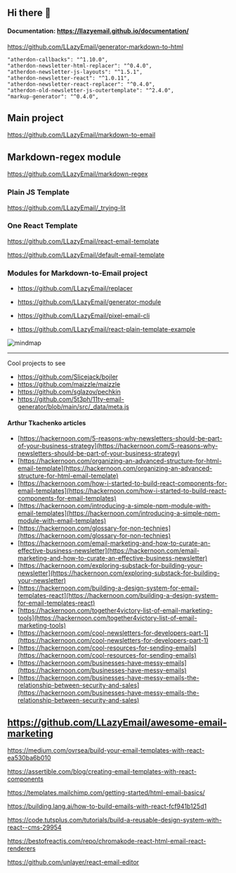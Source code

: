 ## Hi there 👋


#### Documentation: https://llazyemail.github.io/documentation/

<!--

**Here are some ideas to get you started:**

🙋‍♀️ A short introduction - what is your organization all about?
🌈 Contribution guidelines - how can the community get involved?
👩‍💻 Useful resources - where can the community find your docs? Is there anything else the community should know?
🍿 Fun facts - what does your team eat for breakfast?
🧙 Remember, you can do mighty things with the power of [Markdown](https://docs.github.com/github/writing-on-github/getting-started-with-writing-and-formatting-on-github/basic-writing-and-formatting-syntax)
-->




https://github.com/LLazyEmail/generator-markdown-to-html

```
"atherdon-callbacks": "^1.10.0",
"atherdon-newsletter-html-replacer": "^0.4.0",
"atherdon-newsletter-js-layouts": "^1.5.1",
"atherdon-newsletter-react": "^1.0.11",
"atherdon-newsletter-react-replacer": "^0.4.0",
"atherdon-old-newsletter-js-outertemplate": "^2.4.0",
"markup-generator": "^0.4.0",
```

## Main project
https://github.com/LLazyEmail/markdown-to-email

## Markdown-regex module
https://github.com/LLazyEmail/markdown-regex

### Plain JS Template
https://github.com/LLazyEmail/_trying-lit

### One React Template
https://github.com/LLazyEmail/react-email-template


https://github.com/LLazyEmail/default-email-template

### Modules for Markdown-to-Email project
- https://github.com/LLazyEmail/replacer

- https://github.com/LLazyEmail/generator-module

- https://github.com/LLazyEmail/pixel-email-cli

- https://github.com/LLazyEmail/react-plain-template-example







![mindmap](https://github.com/atherdon/markdown-to-email/blob/main/MindMap1.png?raw=true)



----
Cool projects to see

- https://github.com/Slicejack/bojler
- https://github.com/maizzle/maizzle
- https://github.com/sglazov/pechkin
- https://github.com/5t3ph/11ty-email-generator/blob/main/src/_data/meta.js



#### Arthur Tkachenko articles

* [https://hackernoon.com/5-reasons-why-newsletters-should-be-part-of-your-business-strategy](https://hackernoon.com/5-reasons-why-newsletters-should-be-part-of-your-business-strategy)
* [https://hackernoon.com/organizing-an-advanced-structure-for-html-email-template](https://hackernoon.com/organizing-an-advanced-structure-for-html-email-template)
* [https://hackernoon.com/how-i-started-to-build-react-components-for-email-templates](https://hackernoon.com/how-i-started-to-build-react-components-for-email-templates)
* [https://hackernoon.com/introducing-a-simple-npm-module-with-email-templates](https://hackernoon.com/introducing-a-simple-npm-module-with-email-templates)
* [https://hackernoon.com/glossary-for-non-technies](https://hackernoon.com/glossary-for-non-technies)
* [https://hackernoon.com/email-marketing-and-how-to-curate-an-effective-business-newsletter](https://hackernoon.com/email-marketing-and-how-to-curate-an-effective-business-newsletter)
* [https://hackernoon.com/exploring-substack-for-building-your-newsletter](https://hackernoon.com/exploring-substack-for-building-your-newsletter)
* [https://hackernoon.com/building-a-design-system-for-email-templates-react](https://hackernoon.com/building-a-design-system-for-email-templates-react)
* [https://hackernoon.com/together4victory-list-of-email-marketing-tools](https://hackernoon.com/together4victory-list-of-email-marketing-tools)
* [https://hackernoon.com/cool-newsletters-for-developers-part-1](https://hackernoon.com/cool-newsletters-for-developers-part-1)
* [https://hackernoon.com/cool-resources-for-sending-emails](https://hackernoon.com/cool-resources-for-sending-emails)
* [https://hackernoon.com/businesses-have-messy-emails](https://hackernoon.com/businesses-have-messy-emails)
* [https://hackernoon.com/businesses-have-messy-emails-the-relationship-between-security-and-sales](https://hackernoon.com/businesses-have-messy-emails-the-relationship-between-security-and-sales)

https://github.com/LLazyEmail/awesome-email-marketing
---

https://medium.com/ovrsea/build-your-email-templates-with-react-ea530ba6b010

https://assertible.com/blog/creating-email-templates-with-react-components

https://templates.mailchimp.com/getting-started/html-email-basics/

https://building.lang.ai/how-to-build-emails-with-react-fcf941b125d1

https://code.tutsplus.com/tutorials/build-a-reusable-design-system-with-react--cms-29954

https://bestofreactjs.com/repo/chromakode-react-html-email-react-renderers

https://github.com/unlayer/react-email-editor
